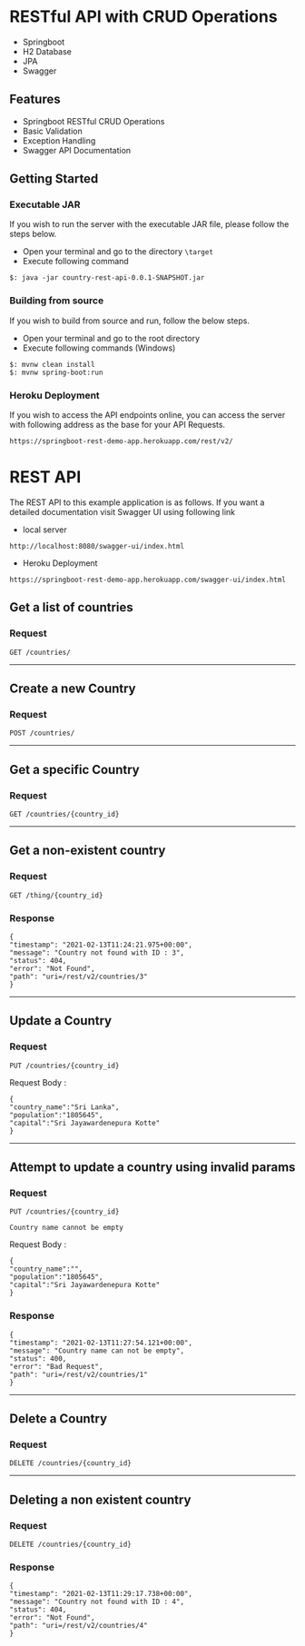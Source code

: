 
# RESTful API with CRUD Operations

* Springboot
* H2 Database
* JPA 
* Swagger


## Features

- Springboot RESTful CRUD Operations
- Basic Validation
- Exception Handling
- Swagger API Documentation


## Getting Started

### Executable JAR

If you wish to run the server with the executable JAR file, please follow the steps below.

- Open your terminal and go to the  directory `\target`
- Execute following command 
```
$: java -jar country-rest-api-0.0.1-SNAPSHOT.jar
```


### Building from source

If you wish to build from source and run, follow the below steps.

- Open your terminal and go to the root directory
- Execute following commands (Windows)
  
```
$: mvnw clean install
$: mvnw spring-boot:run
```

### Heroku Deployment

If you wish to access the API endpoints online, you can access the server with following address as the base for your API Requests.

```
https://springboot-rest-demo-app.herokuapp.com/rest/v2/

```


# REST API 

The REST API to this example application is as follows. If you want a detailed documentation visit Swagger UI using following link

- local server
```
http://localhost:8080/swagger-ui/index.html

```

- Heroku Deployment
```
https://springboot-rest-demo-app.herokuapp.com/swagger-ui/index.html

```

## Get a list of countries

### Request

`GET /countries/`

---

## Create a new Country

### Request

`POST /countries/`

---

## Get a specific Country

### Request

`GET /countries/{country_id}`

---

## Get a non-existent country

### Request

`GET /thing/{country_id}`


### Response

    {
    "timestamp": "2021-02-13T11:24:21.975+00:00",
    "message": "Country not found with ID : 3",
    "status": 404,
    "error": "Not Found",
    "path": "uri=/rest/v2/countries/3"
    }

---


## Update a Country

### Request

`PUT /countries/{country_id}`

   Request Body :

    {
    "country_name":"Sri Lanka",
    "population":"1805645",
    "capital":"Sri Jayawardenepura Kotte"
    }

---

## Attempt to update a country using invalid params

### Request

`PUT /countries/{country_id}`

`Country name cannot be empty`

   Request Body :

    {
    "country_name":"",
    "population":"1805645",
    "capital":"Sri Jayawardenepura Kotte"
    }
    

### Response

    {
    "timestamp": "2021-02-13T11:27:54.121+00:00",
    "message": "Country name can not be empty",
    "status": 400,
    "error": "Bad Request",
    "path": "uri=/rest/v2/countries/1"
    }

---

## Delete a Country

### Request

`DELETE /countries/{country_id}`

---

## Deleting a non existent country

### Request

`DELETE /countries/{country_id}`


### Response

    {
    "timestamp": "2021-02-13T11:29:17.738+00:00",
    "message": "Country not found with ID : 4",
    "status": 404,
    "error": "Not Found",
    "path": "uri=/rest/v2/countries/4"
    }
